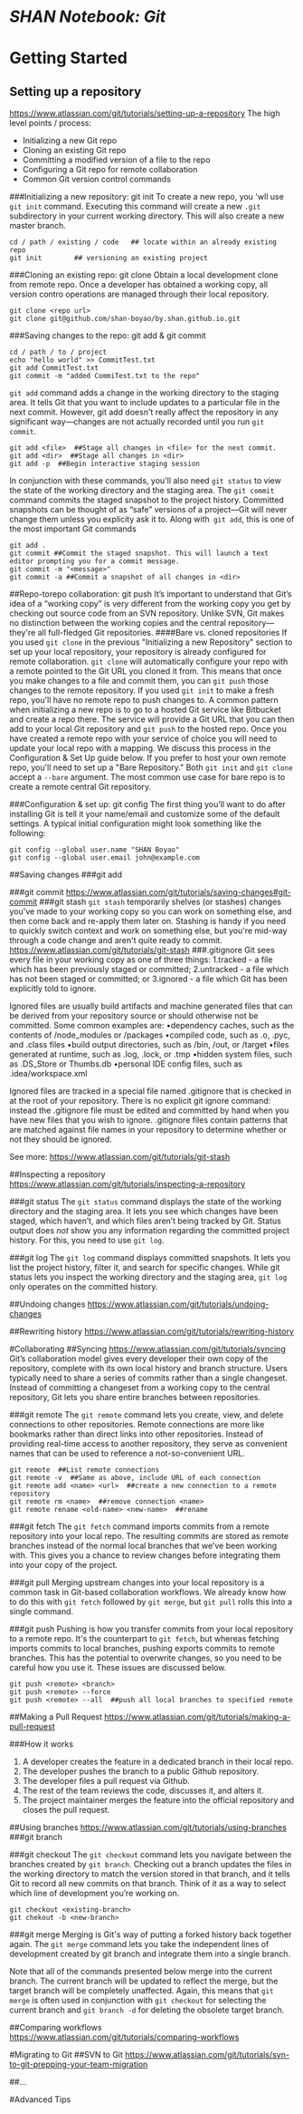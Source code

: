 ***SHAN Notebook: Git***
=====================================
# Getting Started
## Setting up a repository
<https://www.atlassian.com/git/tutorials/setting-up-a-repository>
The high level points / process:
* Initializing a new Git repo
* Cloning an existing Git repo
* Committing a modified version of a file to the repo
* Configuring a Git repo for remote collaboration
* Common Git version control commands

###Initializing a new repository: git init
To create a new repo, you 'wll use `git init` command. Executing this command will create a new `.git` subdirectory in your current working directory. This will also create a new master branch.
```git
cd / path / existing / code   ## locate within an already existing repo
git init        ## versioning an existing project
```

###Cloning an existing repo: git clone
Obtain a local development clone from remote repo. Once a developer has obtained a working copy, all version contro operations are managed through their local repository.
```git
git clone <repo url>
git clone git@github.com/shan-boyao/by.shan.github.io.git
```

###Saving changes to the repo: git add & git commit
```git
cd / path / to / project
echo "hello world" >> CommitTest.txt
git add CommitTest.txt
git commit -m "added CommiTest.txt to the repo"
```
`git add` command adds a change in the working directory to the staging area. It tells Git that you want to include updates to a particular file in the next commit. However, git add doesn't really affect the repository in any significant way—changes are not actually recorded until you run `git commit`.
```git
git add <file>  ##Stage all changes in <file> for the next commit.
git add <dir>  ##Stage all changes in <dir>
git add -p  ##Begin interactive staging session
```
In conjunction with these commands, you'll also need `git status` to view the state of the working directory and the staging area.
The `git commit` command commits the staged snapshot to the project history. Committed snapshots can be thought of as “safe” versions of a project—Git will never change them unless you explicity ask it to. Along with` git add`, this is one of the most important Git commands
```git
git add .
git commit ##Commit the staged snapshot. This will launch a text editor prompting you for a commit message. 
git commit -m "<message>"
git commit -a ##Commit a snapshot of all changes in <dir>
```

##Repo-torepo collaboration: git push
It’s important to understand that Git’s idea of a “working copy” is very different from the working copy you get by checking out source code from an SVN repository. Unlike SVN, Git makes no distinction between the working copies and the central repository—they're all full-fledged Git repositories.
####Bare vs. cloned repositories
If you used `git clone` in the previous "Initializing a new Repository" section to set up your local repository, your repository is already configured for remote collaboration. `git clone` will automatically configure your repo with a remote pointed to the Git URL you cloned it from. This means that once you make changes to a file and commit them, you can `git push` those changes to the remote repository.
If you used `git init` to make a fresh repo, you'll have no remote repo to push changes to. A common pattern when initializing a new repo is to go to a hosted Git service like Bitbucket and create a repo there. The service will provide a Git URL that you can then add to your local Git repository and `git push` to the hosted repo. Once you have created a remote repo with your service of choice you will need to update your local repo with a mapping. We discuss this process in the Configuration & Set Up guide below.
If you prefer to host your own remote repo, you'll need to set up a "Bare Repository." Both `git init` and `git clone` accept a `--bare` argument. The most common use case for bare repo is to create a remote central Git repository.

###Configuration & set up: git config
The first thing you’ll want to do after installing Git is tell it your name/email and customize some of the default settings. A typical initial configuration might look something like the following:
```git
git config --global user.name "SHAN Boyao"
git config --global user.email john@example.com
```

##Saving changes
###git add

###git commit
<https://www.atlassian.com/git/tutorials/saving-changes#git-commit>
###git stash
`git stash` temporarily shelves (or stashes) changes you've made to your working copy so you can work on something else, and then come back and re-apply them later on. Stashing is handy if you need to quickly switch context and work on something else, but you're mid-way through a code change and aren't quite ready to commit.
<https://www.atlassian.com/git/tutorials/git-stash>
###.gitignore
Git sees every file in your working copy as one of three things:
1.tracked - a file which has been previously staged or committed;
2.untracked - a file which has not been staged or committed; or
3.ignored - a file which Git has been explicitly told to ignore.

Ignored files are usually build artifacts and machine generated files that can be derived from your repository source or should otherwise not be committed. Some common examples are:
•dependency caches, such as the contents of /node_modules or /packages
•compiled code, such as .o, .pyc, and .class files
•build output directories, such as /bin, /out, or /target
•files generated at runtime, such as .log, .lock, or .tmp
•hidden system files, such as .DS_Store or Thumbs.db
•personal IDE config files, such as .idea/workspace.xml

Ignored files are tracked in a special file named .gitignore that is checked in at the root of your repository. There is no explicit git ignore command: instead the .gitignore file must be edited and committed by hand when you have new files that you wish to ignore. .gitignore files contain patterns that are matched against file names in your repository to determine whether or not they should be ignored.

See more:
<https://www.atlassian.com/git/tutorials/git-stash>

##Inspecting a repository
<https://www.atlassian.com/git/tutorials/inspecting-a-repository>

###git status
The `git status` command displays the state of the working directory and the staging area. It lets you see which changes have been staged, which haven’t, and which files aren’t being tracked by Git. Status output does *not* show you any information regarding the committed project history. For this, you need to use `git log`.

###git log
The `git log` command displays committed snapshots. It lets you list the project history, filter it, and search for specific changes. While git status lets you inspect the working directory and the staging area, `git log` only operates on the committed history.

##Undoing changes
<https://www.atlassian.com/git/tutorials/undoing-changes>

##Rewriting history
<https://www.atlassian.com/git/tutorials/rewriting-history>

#Collaborating
##Syncing
<https://www.atlassian.com/git/tutorials/syncing>
Git’s collaboration model gives every developer their own copy of the repository, complete with its own local history and branch structure. Users typically need to share a series of commits rather than a single changeset. Instead of committing a changeset from a working copy to the central repository, Git lets you share entire branches between repositories.

###git remote
The `git remote` command lets you create, view, and delete connections to other repositories. Remote connections are more like bookmarks rather than direct links into other repositories. Instead of providing real-time access to another repository, they serve as convenient names that can be used to reference a not-so-convenient URL.
```git
git remote  ##List remote connections
git remote -v  ##Same as above, include URL of each connection
git remote add <name> <url>  ##create a new connection to a remote repository
git remote rm <name>  ##remove connection <name>
git remote rename <old-name> <new-name>  ##rename
```

###git fetch
The  `git fetch` command imports commits from a remote repository into your local repo. The resulting commits are stored as remote branches instead of the normal local branches that we’ve been working with. This gives you a chance to review changes before integrating them into your copy of the project.

###git pull
Merging upstream changes into your local repository is a common task in Git-based collaboration workflows. We already know how to do this with `git fetch` followed by `git merge`, but `git pull` rolls this into a single command.

###git push
Pushing is how you transfer commits from your local repository to a remote repo. It's the counterpart to `git fetch`, but whereas fetching imports commits to local branches, pushing exports commits to remote branches. This has the potential to overwrite changes, so you need to be careful how you use it. These issues are discussed below.
```git
git push <remote> <branch>
git push <remote> --force
git push <remote> --all  ##push all local branches to specified remote
```

##Making a Pull Request
<https://www.atlassian.com/git/tutorials/making-a-pull-request>

###How it works
1. A developer creates the feature in a dedicated branch in their local repo.
2. The developer pushes the branch to a public Github repository.
3. The developer files a pull request via Github.
4. The rest of the team reviews the code, discusses it, and alters it.
5. The project maintainer merges the feature into the official repository and closes the pull request. 

##Using branches
<https://www.atlassian.com/git/tutorials/using-branches>
###git branch

###git checkout
The `git checkout` command lets you navigate between the branches created by `git branch`. Checking out a branch updates the files in the working directory to match the version stored in that branch, and it tells Git to record all new commits on that branch. Think of it as a way to select which line of development you’re working on.
```git
git checkout <existing-branch>
git chekout -b <new-branch>
```

###git merge
Merging is Git's way of putting a forked history back together again. The `git merge` command lets you take the independent lines of development created by git branch and integrate them into a single branch.

Note that all of the commands presented below merge into the current branch. The current branch will be updated to reflect the merge, but the target branch will be completely unaffected. Again, this means that `git merge` is often used in conjunction with `git checkout` for selecting the current branch and `git branch -d` for deleting the obsolete target branch.

##Comparing workflows
<https://www.atlassian.com/git/tutorials/comparing-workflows>

#Migrating to Git
##SVN to Git
<https://www.atlassian.com/git/tutorials/svn-to-git-prepping-your-team-migration>

##...

#Advanced Tips

<End>
